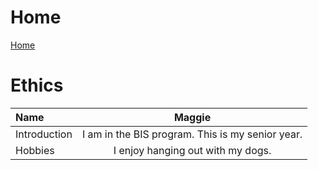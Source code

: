 # Home

[Home](https://github.com/maggievn/maggievn.github.io/blob/main/Home.md)


# Ethics


 
| Name | Maggie |
| :--- |  :---: |
| Introduction | I am in the BIS program. This is my senior year.
| Hobbies |  I enjoy hanging out with my dogs.



